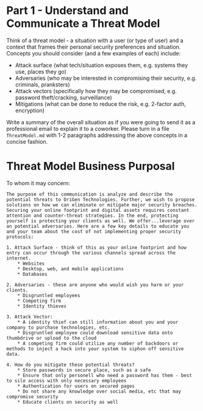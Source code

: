 # Part 1 - Understand and Communicate a Threat Model

Think of a threat model - a situation with a user (or type of user) and a
context that frames their personal security preferences and situation. Concepts
you should consider (and a few examples of each) include:

- Attack surface (what tech/situation exposes them, e.g. systems they use, places they go)
- Adversaries (who may be interested in compromising their security, e.g. criminals, pranksters)
- Attack vectors (specifically how they may be compromised, e.g. password theft/cracking, surveillance)
- Mitigations (what can be done to reduce the risk, e.g. 2-factor auth, encryption)

Write a summary of the overall situation as if you were going to send it as a
professional email to explain it to a coworker. Please turn in a file
`ThreatModel.md` with 1-2 paragraphs addressing the above concepts in a concise
fashion.

# Threat Model Business Purposal

To whom it may concern:

    The purpose of this communication is analyze and describe the potential threats to OriGen Technologies. Further, we wish to propose solutions on how we can eliminate or mitigate major security breaches. Securing your online footprint and digital assets requires constant attention and counter-threat strategies. In the end, protecting yourself is protecting your clients as well. We offer...leverage over an potential adversaries. Here are a few key details to educate you and your team about the cost of not implementing proper security protocols:

    1. Attack Surface - think of this as your online footprint and how entry can occur through the various channels spread across the internet.
        * Websites
        * Desktop, web, and mobile applications
        * Databases
    
    2. Adversaries - these are anyone who would wish you harm or your clients.
        * Disgruntled employees
        * Competing firm
        * Identity thieves
    
    3. Attack Vector:
        * A identity thief can still information about you and your company to purchase technologies, etc.
        * Disgruntled employee could download sensitive data onto thumbdrive or upload to the cloud
        * A competing firm could utilize any number of backdoors or methods to inject a hack into your system to siphon off sensitive data.

    4. How do you mitigate these potential threats?
        * Store passwords in secure place, such as a safe
        * Ensure that only personell who need a password has them - best to silo access with only necessary employees
        * Authentication for users on secured pages
        * Do not share any knowledge over social media, etc that may compromise security
        * Educate clients on security as well
